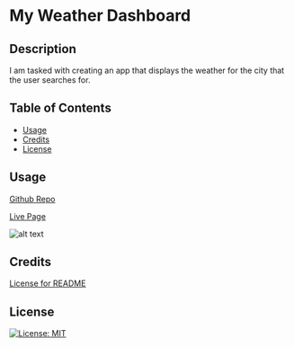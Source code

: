 # My Weather Dashboard

## Description

I am tasked with creating an app that displays the weather for the city that the user searches for. 

## Table of Contents

- [Usage](#usage)
- [Credits](#credits)
- [License](#license)


## Usage

<a href="https://github.com/Kadeemking/Module-6-Challenge">Github Repo</a>

<a href="https://kadeemking.github.io/Module-6-Challenge/">Live Page</a>

![alt text](assets/images/screenshot1.png)

## Credits

<a href="https://gist.github.com/lukas-h/2a5d00690736b4c3a7ba">License for README</a>



## License

[![License: MIT](https://img.shields.io/badge/License-MIT-yellow.svg)](https://opensource.org/licenses/MIT)